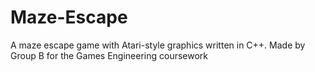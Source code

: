 # Maze-Escape
A maze escape game with Atari-style graphics written in C++. Made by Group B for the Games Engineering coursework
